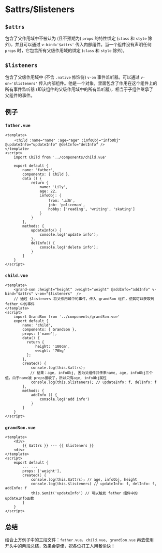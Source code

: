 # \$attrs/$listeners

## `$attrs`

包含了父作用域中不被认为 (且不预期为) `props` 的特性绑定 (`class` 和 `style` 除外)，并且可以通过 `v-bind='$attrs'` 传入内部组件。当一个组件没有声明任何 `props` 时，它包含所有父级作用域的绑定 (`class` 和 `style` 除外)。

## `$listeners`

包含了父级作用域中 (不含 `.native` 修饰符) `v-on` 事件监听器。可以通过 `v-on='$listeners'` 传入内部组件。他是一个对象，里面包含了作用在这个组件上的所有事件监听器 (即该组件的父级作用域中的所有监听器)，相当于子组件继承了父组件的事件。

## 例子

### `father.vue`

```vue
<template>
　　 <child :name="name" :age="age" :infoObj="infoObj" @updateInfo="updateInfo" @delInfo="delInfo" />
</template>
<script>
    import Child from '../components/child.vue'

    export default {
        name: 'father',
        components: { Child },
        data () {
            return {
                name: 'Lily',
                age: 22,
                infoObj: {
                    from: '上海',
                    job: 'policeman',
                    hobby: ['reading', 'writing', 'skating']
                }
            }
        },
        methods: {
            updateInfo() {
                console.log('update info');
            },
            delInfo() {
                console.log('delete info');
            }
        }
    }
</script>
```

### `child.vue`

```vue
<template>
    <grand-son :height="height" :weight="weight" @addInfo="addInfo" v-bind="$attrs" v-on="$listeners"  />
    // 通过 $listeners 将父作用域中的事件，传入 grandSon 组件，使其可以获取到 father 中的事件
</template>
<script>
    import GrandSon from '../components/grandSon.vue'
    export default {
        name: 'child',
        components: { GrandSon },
        props: ['name'],
        data() {
          return {
              height: '180cm',
              weight: '70kg'
          };
        },
        created() {
            console.log(this.$attrs); 
　　　　　　　// 结果：age, infoObj, 因为父组件共传来name, age, infoObj三个值，由于name被 props接收了，所以只有age, infoObj属性
            console.log(this.$listeners); // updateInfo: f, delInfo: f
        },
        methods: {
            addInfo () {
                console.log('add info')
            }
        }
    }
</script>
```

### `grandSon.vue`

```vue
<template>
    <div>
        {{ $attrs }} --- {{ $listeners }}
    <div>
</template>
<script>
    export default {
        ... ... 
        props: ['weight'],
        created() {
            console.log(this.$attrs); // age, infoObj, height 
            console.log(this.$listeners) // updateInfo: f, delInfo: f, addInfo: f
            this.$emit('updateInfo') // 可以触发 father 组件中的updateInfo函数
        }
    }
</script>
```



## 总结

结合上方例子中的三段文件：`father.vue`、`child.vue`、`grandSon.vue` 再去使用开头中的两段总结，效果会更佳，祝各位打工人用餐愉快！